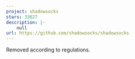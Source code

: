 ```yaml
---
project: shadowsocks
stars: 33627
description: |-
    null
url: https://github.com/shadowsocks/shadowsocks
---
```


Removed according to regulations.

